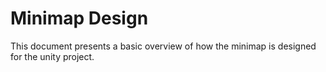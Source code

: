 # Minimap Design

This document presents a basic overview of how the minimap is designed
for the unity project.
